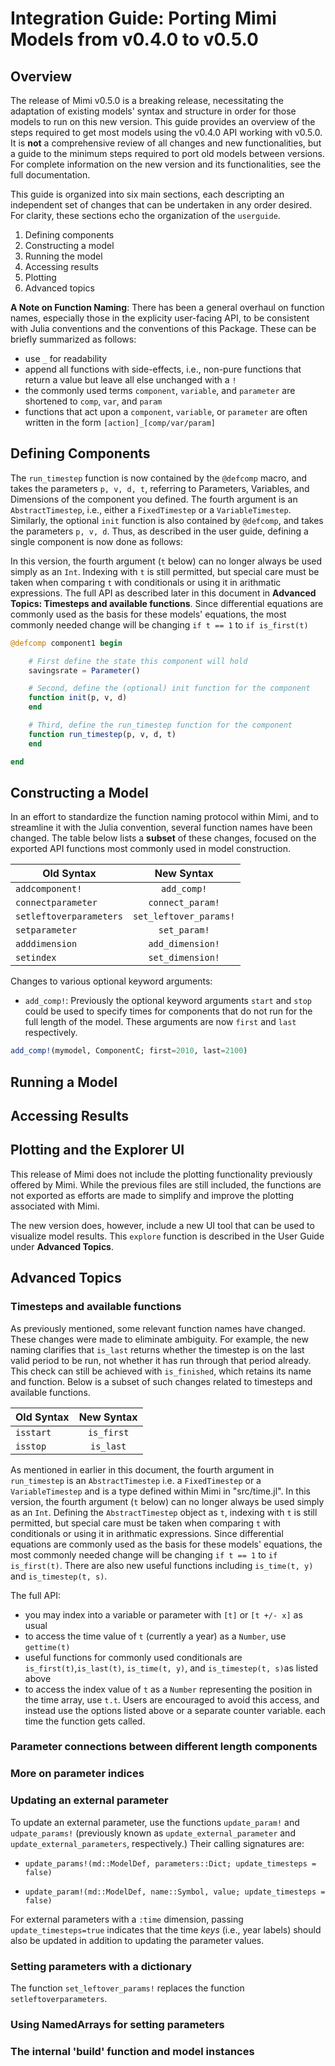 # Integration Guide:  Porting Mimi Models from v0.4.0 to v0.5.0

## Overview

The release of Mimi v0.5.0 is a breaking release, necessitating the adaptation of existing models' syntax and structure in order for those models to run on this new version.  This guide provides an overview of the steps required to get most models using the v0.4.0 API working with v0.5.0.  It is **not** a comprehensive review of all changes and new functionalities, but a guide to the minimum steps required to port old models between versions.  For complete information on the new version and its functionalities, see the full documentation.

This guide is organized into six main sections, each descripting an independent set of changes that can be undertaken in any order desired.  For clarity, these sections echo the organization of the `userguide`.

1) Defining components
2) Constructing a model
3) Running the model
4) Accessing results
5) Plotting
6) Advanced topics

**A Note on Function Naming**: There has been a general overhaul on function names, especially those in the explicity user-facing API, to be consistent with Julia conventions and the conventions of this Package.  These can be briefly summarized as follows:

- use `_` for readability
- append all functions with side-effects, i.e., non-pure functions that return a value but leave all else unchanged with a `!`
- the commonly used terms `component`, `variable`, and `parameter` are shortened to `comp`, `var`, and `param`
- functions that act upon a `component`, `variable`, or `parameter` are often written in the form `[action]_[comp/var/param]`

## Defining Components

The `run_timestep` function is now contained by the `@defcomp` macro, and takes the parameters `p, v, d, t`, referring to Parameters, Variables, and Dimensions of the component you defined.  The fourth argument is an `AbstractTimestep`, i.e., either a `FixedTimestep` or a `VariableTimestep`.  Similarly, the optional `init` function is also contained by `@defcomp`, and takes the parameters `p, v, d`.  Thus, as described in the user guide, defining a single component is now done as follows:

In this version, the fourth argument (`t` below) can no longer always be used simply as an `Int`. Indexing with `t` is still permitted, but special care must be taken when comparing `t` with conditionals or using it in arithmatic expressions.  The full API as described later in this document in **Advanced Topics:  Timesteps and available functions**.  Since differential equations are commonly used as the basis for these models' equations, the most commonly needed change will be changing `if t == 1` to `if is_first(t)`

```julia
@defcomp component1 begin

    # First define the state this component will hold
    savingsrate = Parameter()

    # Second, define the (optional) init function for the component
    function init(p, v, d)
    end

    # Third, define the run_timestep function for the component
    function run_timestep(p, v, d, t)
    end

end
```

## Constructing a Model

In an effort to standardize the function naming protocol within Mimi, and to streamline it with the Julia convention, several function names have been changed.  The table below lists a **subset** of these changes, focused on the exported API functions most commonly used in model construction.  

| Old Syntax                | New Syntax                |
| ------------------------  |:-------------------------:|
|`addcomponent!`            |`add_comp!`                |
|`connectparameter`         |`connect_param!`           |
|`setleftoverparameters`    |`set_leftover_params!`     |
|`setparameter`             |`set_param!`           |
|`adddimension`             |`add_dimension!`           |
|`setindex`                 |`set_dimension!`           |  

Changes to various optional keyword arguments:

- `add_comp!`:  Previously the optional keyword arguments `start` and `stop` could be used to specify times for components that do not run for the full length of the model. These arguments are now `first` and `last` respectively.

```julia
add_comp!(mymodel, ComponentC; first=2010, last=2100)
```

## Running a Model

## Accessing Results

## Plotting and the Explorer UI

This release of Mimi does not include the plotting functionality previously offered by Mimi.  While the previous files are still included, the functions are not exported as efforts are made to simplify and improve the plotting associated with Mimi.  

The new version does, however, include a new UI tool that can be used to visualize model results.  This `explore` function is described in the User Guide under **Advanced Topics**.

## Advanced Topics

### Timesteps and available functions

As previously mentioned, some relevant function names have changed.  These changes were made to eliminate ambiguity.  For example, the new naming clarifies that `is_last` returns whether the timestep is on the last valid period to be run, not whether it has run through that period already.  This check can still be achieved with `is_finished`, which retains its name and function.  Below is a subset of such changes related to timesteps and available functions.

| Old Syntax                | New Syntax                |
| ------------------------  |:-------------------------:|
|`isstart`                  |`is_first`                 |
|`isstop`                   |`is_last`                  |    

As mentioned in earlier in this document, the fourth argument in `run_timestep` is an `AbstractTimestep` i.e. a `FixedTimestep` or a `VariableTimestep` and is a type defined within Mimi in "src/time.jl".  In this version, the fourth argument (`t` below) can no longer always be used simply as an `Int`. Defining the `AbstractTimestep` object as `t`, indexing with `t` is still permitted, but special care must be taken when comparing `t` with conditionals or using it in arithmatic expressions.  Since differential equations are commonly used as the basis for these models' equations, the most commonly needed change will be changing `if t == 1` to `if is_first(t)`.  There are also new useful functions including `is_time(t, y)` and `is_timestep(t, s)`.

The full API:

- you may index into a variable or parameter with `[t]` or `[t +/- x]` as usual
- to access the time value of `t` (currently a year) as a `Number`, use `gettime(t)`
- useful functions for commonly used conditionals are `is_first(t)`,`is_last(t)`, `is_time(t, y)`, and `is_timestep(t, s)`as listed above
- to access the index value of `t` as a `Number` representing the position in the time array, use `t.t`.  Users are encouraged to avoid this access, and instead use the options listed above or a separate counter variable. each time the function gets called.  

### Parameter connections between different length components

### More on parameter indices

### Updating an external parameter

To update an external parameter, use the functions `update_param!` and `udpate_params!` (previously known as `update_external_parameter` and `update_external_parameters`, respectively.)  Their calling signatures are:

*  `update_params!(md::ModelDef, parameters::Dict; update_timesteps = false)`

* `update_param!(md::ModelDef, name::Symbol, value; update_timesteps = false)`

For external parameters with a `:time` dimension, passing `update_timesteps=true` indicates that the time _keys_ (i.e., year labels) should also be updated in addition to updating the parameter values.

### Setting parameters with a dictionary

The function `set_leftover_params!` replaces the function `setleftoverparameters`.

### Using NamedArrays for setting parameters

### The internal 'build' function and model instances
